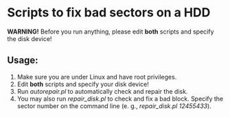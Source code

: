 # Scripts to fix bad sectors on a HDD

**WARNING!** Before you run anything, please edit **both** scripts and specify the disk device!

## Usage:

1. Make sure you are under Linux and have root privileges.
1. Edit **both** scripts and specify your disk device!
1. Run *autorepair.pl* to automatically check and repair the disk.
1. You may also run *repair_disk.pl* to check and fix a bad block. Specify the sector number on the command line (e. g., *repair_disk.pl 12455433*).
